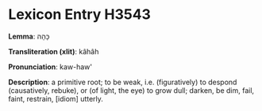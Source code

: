 # Lexicon Entry H3543

**Lemma**: כָּהָה

**Transliteration (xlit)**: kâhâh

**Pronunciation**: kaw-haw'

**Description**:
a primitive root; to be weak, i.e. (figuratively) to despond (causatively, rebuke), or (of light, the eye) to grow dull; darken, be dim, fail, faint, restrain, [idiom] utterly.
